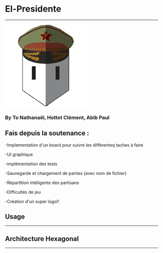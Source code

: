 # El-Presidente
___
![alt text](image/elpresidente.png)
### By To Nathanaël, Hottot Clément, Abib Paul

## Fais depuis la soutenance :

-Implementation d'un board pour suivre les différenteq taches à faire

-UI graphique

-implémentation des tests

-Sauvegarde et chargement de parties (avec nom de fichier)

-Répartition intéligente des partisans

-Difficultés de jeu

-Création d'un super logo!!

## Usage
___

## Architecture Hexagonal
___
